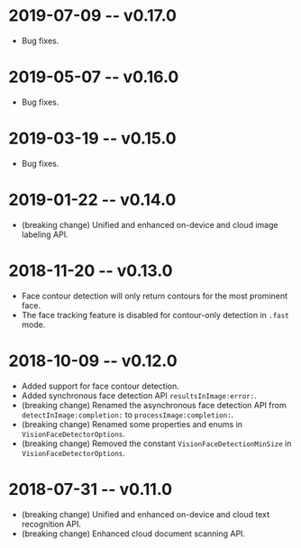 # 2019-07-09 -- v0.17.0
- Bug fixes.

# 2019-05-07 -- v0.16.0
- Bug fixes.

# 2019-03-19 -- v0.15.0
- Bug fixes.

# 2019-01-22 -- v0.14.0
- (breaking change) Unified and enhanced on-device and cloud image labeling API.

# 2018-11-20 -- v0.13.0
- Face contour detection will only return contours for the most prominent face.
- The face tracking feature is disabled for contour-only detection in `.fast` mode.

# 2018-10-09 -- v0.12.0
- Added support for face contour detection.
- Added synchronous face detection API `resultsInImage:error:`.
- (breaking change) Renamed the asynchronous face detection API from `detectInImage:completion:` to `processImage:completion:`.
- (breaking change) Renamed some properties and enums in `VisionFaceDetectorOptions`.
- (breaking change) Removed the constant `VisionFaceDetectionMinSize` in `VisionFaceDetectorOptions`.

# 2018-07-31 -- v0.11.0
- (breaking change) Unified and enhanced on-device and cloud text recognition
  API.
- (breaking change) Enhanced cloud document scanning API.
